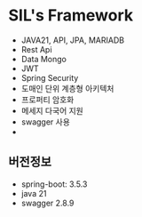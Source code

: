 # SIL's Framework

* JAVA21, API, JPA, MARIADB
* Rest Api
* Data Mongo
* JWT
* Spring Security
* 도매인 단위 계층형 아키텍처
* 프로퍼티 암호화
* 메세지 다국어 지원
* swagger 사용
* 


## 버전정보
* spring-boot: 3.5.3
* java 21
* swagger 2.8.9

    